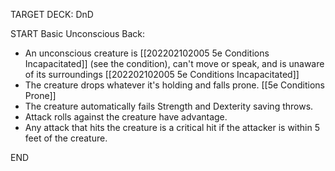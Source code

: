 TARGET DECK: DnD

START
Basic
Unconscious
Back:
- An unconscious creature is [[202202102005 5e Conditions  Incapacitated]] (see the condition), can't move or speak, and is unaware of its surroundings [[202202102005 5e Conditions  Incapacitated]]
- The creature drops whatever it's holding and falls prone. [[5e Conditions Prone]]
- The creature automatically fails Strength and Dexterity saving throws.
- Attack rolls against the creature have advantage.
- Any attack that hits the creature is a critical hit if the attacker is within 5 feet of the creature.
<!--ID: 1649729961679-->
END